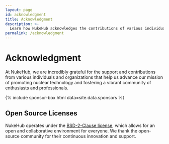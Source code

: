```yaml
---
layout: page
id: acknowledgment
title: Acknowledgment
description: >-
  Learn how NukeHub acknowledges the contributions of various individuals and organizations.
permalink: /acknowledgment
---
```


# Acknowledgment

At NukeHub, we are incredibly grateful for the support and contributions from various individuals and organizations that help us advance our mission of promoting nuclear technology and fostering a vibrant community of enthusiasts and professionals.

{% include sponsor-box.html data=site.data.sponsors %}

## Open Source Licenses

NukeHub operates under the <a target="_blank" href="https://opensource.org/licenses/BSD-2-Clause">
BSD-2-Clause license</a>, which allows for an open and collaborative environment for everyone. We thank the open-source community for their continuous innovation and support.
